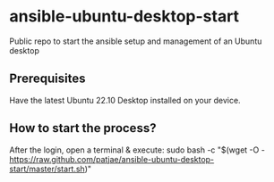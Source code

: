 # ansible-ubuntu-desktop-start
Public repo to start the ansible setup and management of an Ubuntu desktop

## Prerequisites 
Have the latest Ubuntu 22.10 Desktop installed on your device.

## How to start the process?
After the login, open a terminal & execute:
sudo bash -c "$(wget -O - https://raw.github.com/patjae/ansible-ubuntu-desktop-start/master/start.sh)"

